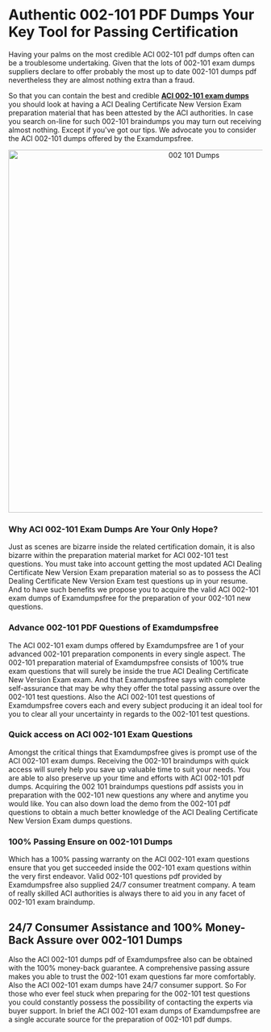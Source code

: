<h1>Authentic 002-101 PDF Dumps Your Key Tool for Passing Certification</h1><p>Having your palms on the most credible ACI 002-101 pdf dumps often can be a troublesome undertaking. Given that the lots of 002-101 exam dumps suppliers declare to offer probably the most up to date 002-101 dumps pdf nevertheless they are almost nothing extra than a fraud.</p><p>So that you can contain the best and credible <strong><a href="https://examdumpsfree.com/002-101-exam-dumps">ACI 002-101 exam dumps</a></strong> you should look at having a ACI Dealing Certificate New Version Exam preparation material that has been attested by the ACI authorities. In case you search on-line for such 002-101 braindumps you may turn out receiving almost nothing. Except if you've got our tips. We advocate you to consider the ACI 002-101 dumps offered by the Examdumpsfree.</p><p style="text-align: center;"><a href="https://examdumpsfree.com/002-101-exam-dumps"><img src="https://i.ibb.co/yV3fvNg/Exam-Dumps-Free.png" alt="002 101 Dumps" width="720" /></a></p><h3>Why ACI 002-101 Exam Dumps Are Your Only Hope?</h3><p>Just as scenes are bizarre inside the related certification domain, it is also bizarre within the preparation material market for ACI 002-101 test questions. You must take into account getting the most updated ACI Dealing Certificate New Version Exam preparation material so as to possess the ACI Dealing Certificate New Version Exam test questions up in your resume. And to have such benefits we propose you to acquire the valid ACI 002-101 exam dumps of Examdumpsfree for the preparation of your 002-101 new questions.</p><h3><strong>Advance 002-101 PDF Questions of Examdumpsfree</strong></h3><p>The ACI 002-101 exam dumps offered by Examdumpsfree are 1 of your advanced 002-101 preparation components in every single aspect. The 002-101 preparation material of Examdumpsfree consists of 100% true exam questions that will surely be inside the true ACI Dealing Certificate New Version Exam exam. And that Examdumpsfree says with complete self-assurance that may be why they offer the total passing assure over the 002-101 test questions. Also the ACI 002-101 test questions of Examdumpsfree covers each and every subject producing it an ideal tool for you to clear all your uncertainty in regards to the 002-101 test questions.</p><h3><strong>Quick access on ACI 002-101 Exam Questions</strong></h3><p>Amongst the critical things that Examdumpsfree gives is prompt use of the ACI 002-101 exam dumps. Receiving the 002-101 braindumps with quick access will surely help you save up valuable time to suit your needs. You are able to also preserve up your time and efforts with ACI 002-101 pdf dumps. Acquiring the 002 101 braindumps questions pdf assists you in preparation with the 002-101 new questions any where and anytime you would like. You can also down load the demo from the 002-101 pdf questions to obtain a much better knowledge of the ACI Dealing Certificate New Version Exam dumps questions.</p><h3><strong>100% Passing Ensure on 002-101 Dumps</strong></h3><p>Which has a 100% passing warranty on the ACI 002-101 exam questions ensure that you get succeeded inside the 002-101 exam questions within the very first endeavor. Valid 002-101 questions pdf provided by Examdumpsfree also supplied 24/7 consumer treatment company. A team of really skilled ACI authorities is always there to aid you in any facet of 002-101 exam braindump.</p><h2><strong>24/7 Consumer Assistance and 100% Money-Back Assure over 002-101 Dumps</strong></h2><p>Also the ACI 002-101 dumps pdf of Examdumpsfree also can be obtained with the 100% money-back guarantee. A comprehensive passing assure makes you able to trust the 002-101 exam questions far more comfortably. Also the ACI 002-101 exam dumps have 24/7 consumer support. So For those who ever feel stuck when preparing for the 002-101 test questions you could constantly possess the possibility of contacting the experts via buyer support. In brief the ACI 002-101 exam dumps of Examdumpsfree are a single accurate source for the preparation of 002-101 pdf dumps.</p><h3>&nbsp;</h3><h3>&nbsp;</h3>
